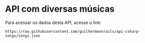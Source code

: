 # API com diversas músicas 

Para acessar os dados desta API, acesse o link:

```
https://raw.githubusercontent.com/guilhermeonrails/api-csharp-songs/songs.json
```
